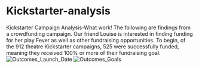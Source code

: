 # Kickstarter-analysis
Kickstarter Campaign Analysis-What work!
The following are findings from a crowdfunding campaign. Our friend Louise is interested in finding funding for her play Fever as well as other fundraising opportunities. To begin, of the 912 theatre Kickstarter campaigns, 525 were successfully funded, meaning they received 100% or more of their fundraising goal.
![Outcomes_Launch_Date](https://user-images.githubusercontent.com/80069183/111042900-38f1b680-8405-11eb-8b48-0cbb069602f5.png)
![Outcomes_Goals](https://user-images.githubusercontent.com/80069183/111042847-f7610b80-8404-11eb-9e26-0a8568be3807.png)




